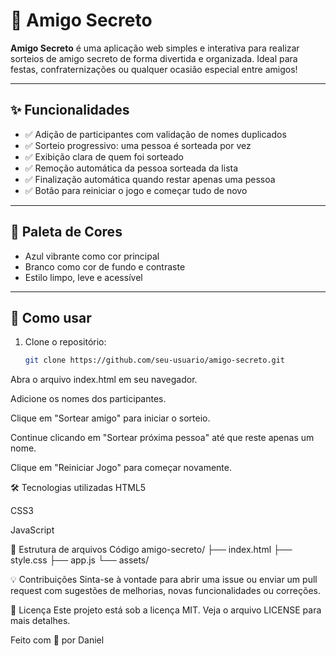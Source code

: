 # 🎁 Amigo Secreto

**Amigo Secreto** é uma aplicação web simples e interativa para realizar sorteios de amigo secreto de forma divertida e organizada. Ideal para festas, confraternizações ou qualquer ocasião especial entre amigos!

---

## ✨ Funcionalidades

- ✅ Adição de participantes com validação de nomes duplicados
- ✅ Sorteio progressivo: uma pessoa é sorteada por vez
- ✅ Exibição clara de quem foi sorteado
- ✅ Remoção automática da pessoa sorteada da lista
- ✅ Finalização automática quando restar apenas uma pessoa
- ✅ Botão para reiniciar o jogo e começar tudo de novo

---

## 🎨 Paleta de Cores

- Azul vibrante como cor principal
- Branco como cor de fundo e contraste
- Estilo limpo, leve e acessível

---

## 🚀 Como usar

1. Clone o repositório:
   ```bash
   git clone https://github.com/seu-usuario/amigo-secreto.git
Abra o arquivo index.html em seu navegador.

Adicione os nomes dos participantes.

Clique em "Sortear amigo" para iniciar o sorteio.

Continue clicando em "Sortear próxima pessoa" até que reste apenas um nome.

Clique em "Reiniciar Jogo" para começar novamente.

🛠️ Tecnologias utilizadas
HTML5

CSS3

JavaScript

📁 Estrutura de arquivos
Código
amigo-secreto/
├── index.html
├── style.css
├── app.js
└── assets/

💡 Contribuições
Sinta-se à vontade para abrir uma issue ou enviar um pull request com sugestões de melhorias, novas funcionalidades ou correções.

📄 Licença
Este projeto está sob a licença MIT. Veja o arquivo LICENSE para mais detalhes.

Feito com 💙 por Daniel

